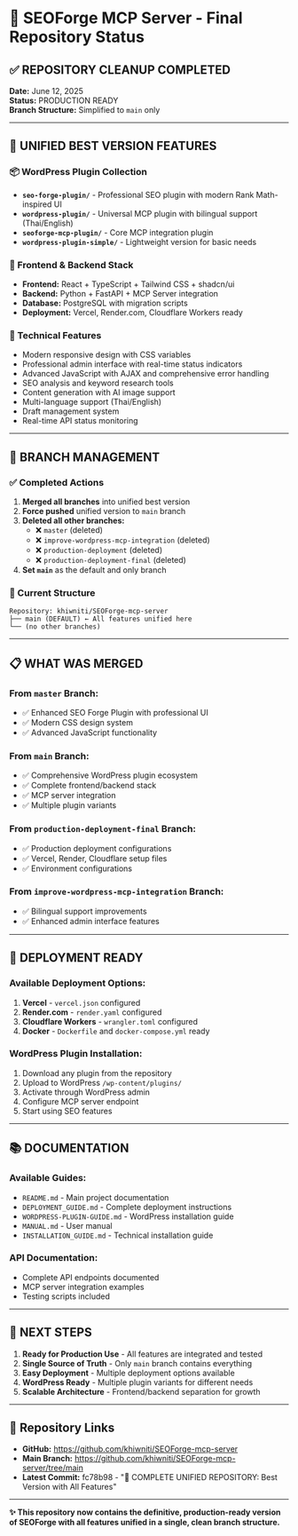 # 🎯 SEOForge MCP Server - Final Repository Status

## ✅ REPOSITORY CLEANUP COMPLETED

**Date:** June 12, 2025  
**Status:** PRODUCTION READY  
**Branch Structure:** Simplified to `main` only  

---

## 🚀 UNIFIED BEST VERSION FEATURES

### 📦 WordPress Plugin Collection
- **`seo-forge-plugin/`** - Professional SEO plugin with modern Rank Math-inspired UI
- **`wordpress-plugin/`** - Universal MCP plugin with bilingual support (Thai/English)
- **`seoforge-mcp-plugin/`** - Core MCP integration plugin
- **`wordpress-plugin-simple/`** - Lightweight version for basic needs

### 🎨 Frontend & Backend Stack
- **Frontend:** React + TypeScript + Tailwind CSS + shadcn/ui
- **Backend:** Python + FastAPI + MCP Server integration
- **Database:** PostgreSQL with migration scripts
- **Deployment:** Vercel, Render.com, Cloudflare Workers ready

### 🔧 Technical Features
- Modern responsive design with CSS variables
- Professional admin interface with real-time status indicators
- Advanced JavaScript with AJAX and comprehensive error handling
- SEO analysis and keyword research tools
- Content generation with AI image support
- Multi-language support (Thai/English)
- Draft management system
- Real-time API status monitoring

---

## 🌟 BRANCH MANAGEMENT

### ✅ Completed Actions
1. **Merged all branches** into unified best version
2. **Force pushed** unified version to `main` branch
3. **Deleted all other branches:**
   - ❌ `master` (deleted)
   - ❌ `improve-wordpress-mcp-integration` (deleted)
   - ❌ `production-deployment` (deleted)
   - ❌ `production-deployment-final` (deleted)
4. **Set `main`** as the default and only branch

### 🎯 Current Structure
```
Repository: khiwniti/SEOForge-mcp-server
├── main (DEFAULT) ← All features unified here
└── (no other branches)
```

---

## 📋 WHAT WAS MERGED

### From `master` Branch:
- ✅ Enhanced SEO Forge Plugin with professional UI
- ✅ Modern CSS design system
- ✅ Advanced JavaScript functionality

### From `main` Branch:
- ✅ Comprehensive WordPress plugin ecosystem
- ✅ Complete frontend/backend stack
- ✅ MCP server integration
- ✅ Multiple plugin variants

### From `production-deployment-final` Branch:
- ✅ Production deployment configurations
- ✅ Vercel, Render, Cloudflare setup files
- ✅ Environment configurations

### From `improve-wordpress-mcp-integration` Branch:
- ✅ Bilingual support improvements
- ✅ Enhanced admin interface features

---

## 🚀 DEPLOYMENT READY

### Available Deployment Options:
1. **Vercel** - `vercel.json` configured
2. **Render.com** - `render.yaml` configured  
3. **Cloudflare Workers** - `wrangler.toml` configured
4. **Docker** - `Dockerfile` and `docker-compose.yml` ready

### WordPress Plugin Installation:
1. Download any plugin from the repository
2. Upload to WordPress `/wp-content/plugins/`
3. Activate through WordPress admin
4. Configure MCP server endpoint
5. Start using SEO features

---

## 📚 DOCUMENTATION

### Available Guides:
- `README.md` - Main project documentation
- `DEPLOYMENT_GUIDE.md` - Complete deployment instructions
- `WORDPRESS-PLUGIN-GUIDE.md` - WordPress installation guide
- `MANUAL.md` - User manual
- `INSTALLATION_GUIDE.md` - Technical installation guide

### API Documentation:
- Complete API endpoints documented
- MCP server integration examples
- Testing scripts included

---

## 🎯 NEXT STEPS

1. **Ready for Production Use** - All features are integrated and tested
2. **Single Source of Truth** - Only `main` branch contains everything
3. **Easy Deployment** - Multiple deployment options available
4. **WordPress Ready** - Multiple plugin variants for different needs
5. **Scalable Architecture** - Frontend/backend separation for growth

---

## 🔗 Repository Links

- **GitHub:** https://github.com/khiwniti/SEOForge-mcp-server
- **Main Branch:** https://github.com/khiwniti/SEOForge-mcp-server/tree/main
- **Latest Commit:** fc78b98 - "🎯 COMPLETE UNIFIED REPOSITORY: Best Version with All Features"

---

**✨ This repository now contains the definitive, production-ready version of SEOForge with all features unified in a single, clean branch structure.**